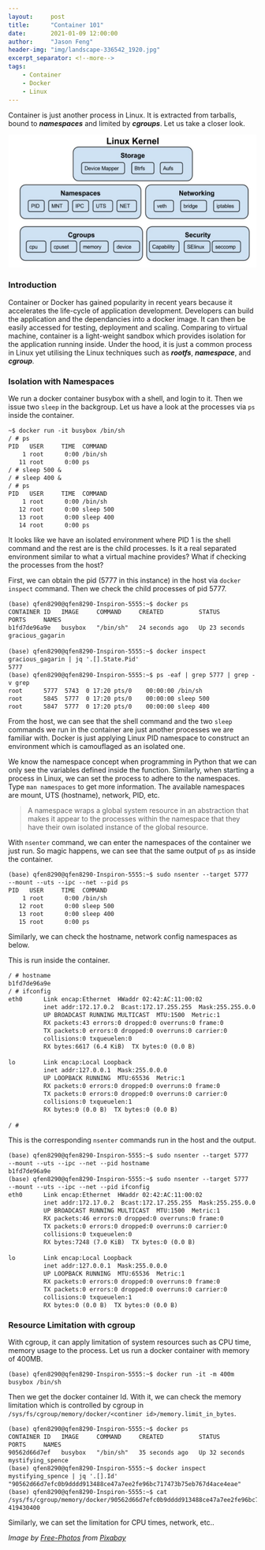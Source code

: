 ```yaml
---
layout:     post
title:      "Container 101"
date:       2021-01-09 12:00:00
author:     "Jason Feng"
header-img: "img/landscape-336542_1920.jpg"
excerpt_separator: <!--more-->
tags:
    - Container
    - Docker
    - Linux
---
```

Container is just another process in Linux. It is extracted from tarballs, bound to ***namespaces*** and limited by ***cgroups***. Let us take a closer look.
<!--more-->
![](/img/2021-01-09-docker2.png)
### Introduction
Container or Docker has gained popularity in recent years because it accelerates the life-cycle of application development. Developers can build the application and the dependancies into a docker image. It can then be easily accessed for testing, deployment and scaling. Comparing to virtual machine, container is a light-weight sandbox which provides isolation for the application running inside. Under the hood, it is just a common process in Linux yet utilising the Linux techniques such as ***rootfs***, ***namespace***, and ***cgroup***.

### Isolation with Namespaces
We run a docker container busybox with a shell, and login to it. Then we issue two `sleep` in the backgroup. Let us have a look at the processes via `ps` inside the container.
```tty
~$ docker run -it busybox /bin/sh
/ # ps
PID   USER     TIME  COMMAND
    1 root      0:00 /bin/sh
   11 root      0:00 ps
/ # sleep 500 &
/ # sleep 400 &
/ # ps
PID   USER     TIME  COMMAND
    1 root      0:00 /bin/sh
   12 root      0:00 sleep 500
   13 root      0:00 sleep 400
   14 root      0:00 ps
```
It looks like we have an isolated environment where PID 1 is the shell command and the rest are is the child processes. Is it a real separated environment similar to what a virtual machine provides? What if checking the processes from the host? 

First, we can obtain the pid (5777 in this instance) in the host via `docker inspect` command. Then we check the child processes of pid 5777.
```tty
(base) qfen8290@qfen8290-Inspiron-5555:~$ docker ps
CONTAINER ID   IMAGE     COMMAND     CREATED          STATUS          PORTS     NAMES
b1fd7de96a9e   busybox   "/bin/sh"   24 seconds ago   Up 23 seconds             gracious_gagarin

(base) qfen8290@qfen8290-Inspiron-5555:~$ docker inspect gracious_gagarin | jq '.[].State.Pid'
5777
(base) qfen8290@qfen8290-Inspiron-5555:~$ ps -eaf | grep 5777 | grep -v grep
root      5777  5743  0 17:20 pts/0    00:00:00 /bin/sh
root      5845  5777  0 17:20 pts/0    00:00:00 sleep 500
root      5847  5777  0 17:20 pts/0    00:00:00 sleep 400
```
From the host, we can see that the shell command and the two `sleep` commands we run in the container are just another processes we are familiar with. Docker is just applying Linux PID namespace to construct an environment which is camouflaged as an isolated one.

We know the namespace concept when programming in Python that we can only see the variables defined inside the function. Similarly, when starting a process in Linux, we can set the process to adhere to the namespaces. Type `man namespaces` to get more information. The available namespaces are mount, UTS (hostname), network, PID, etc.

>A  namespace  wraps  a  global system resource in an abstraction that makes it appear to the processes within the namespace that they have their own isolated instance of  the  global  resource.

With `nsenter` command, we can enter the namespaces of the container we just run. So magic happens, we can see that the same output of `ps` as inside the container.
```tty
(base) qfen8290@qfen8290-Inspiron-5555:~$ sudo nsenter --target 5777  --mount --uts --ipc --net --pid ps
PID   USER     TIME  COMMAND
    1 root      0:00 /bin/sh
   12 root      0:00 sleep 500
   13 root      0:00 sleep 400
   15 root      0:00 ps
```
Similarly, we can check the hostname, network config namespaces as below.

This is run inside the container.
```tty
/ # hostname
b1fd7de96a9e
/ # ifconfig
eth0      Link encap:Ethernet  HWaddr 02:42:AC:11:00:02  
          inet addr:172.17.0.2  Bcast:172.17.255.255  Mask:255.255.0.0
          UP BROADCAST RUNNING MULTICAST  MTU:1500  Metric:1
          RX packets:43 errors:0 dropped:0 overruns:0 frame:0
          TX packets:0 errors:0 dropped:0 overruns:0 carrier:0
          collisions:0 txqueuelen:0 
          RX bytes:6617 (6.4 KiB)  TX bytes:0 (0.0 B)

lo        Link encap:Local Loopback  
          inet addr:127.0.0.1  Mask:255.0.0.0
          UP LOOPBACK RUNNING  MTU:65536  Metric:1
          RX packets:0 errors:0 dropped:0 overruns:0 frame:0
          TX packets:0 errors:0 dropped:0 overruns:0 carrier:0
          collisions:0 txqueuelen:1 
          RX bytes:0 (0.0 B)  TX bytes:0 (0.0 B)

/ # 
```
This is the corresponding `nsenter` commands run in the host and the output.
```tty
(base) qfen8290@qfen8290-Inspiron-5555:~$ sudo nsenter --target 5777  --mount --uts --ipc --net --pid hostname
b1fd7de96a9e
(base) qfen8290@qfen8290-Inspiron-5555:~$ sudo nsenter --target 5777  --mount --uts --ipc --net --pid ifconfig
eth0      Link encap:Ethernet  HWaddr 02:42:AC:11:00:02  
          inet addr:172.17.0.2  Bcast:172.17.255.255  Mask:255.255.0.0
          UP BROADCAST RUNNING MULTICAST  MTU:1500  Metric:1
          RX packets:46 errors:0 dropped:0 overruns:0 frame:0
          TX packets:0 errors:0 dropped:0 overruns:0 carrier:0
          collisions:0 txqueuelen:0 
          RX bytes:7248 (7.0 KiB)  TX bytes:0 (0.0 B)

lo        Link encap:Local Loopback  
          inet addr:127.0.0.1  Mask:255.0.0.0
          UP LOOPBACK RUNNING  MTU:65536  Metric:1
          RX packets:0 errors:0 dropped:0 overruns:0 frame:0
          TX packets:0 errors:0 dropped:0 overruns:0 carrier:0
          collisions:0 txqueuelen:1 
          RX bytes:0 (0.0 B)  TX bytes:0 (0.0 B)

```

### Resource Limitation with cgroup
With cgroup, it can apply limitation of system resources such as CPU time, memory usage to the process. Let us run a docker container with memory of 400MB.
```tty
(base) qfen8290@qfen8290-Inspiron-5555:~$ docker run -it -m 400m busybox /bin/sh
```
Then we get the docker container Id. With it, we can check the memory limitation which is controlled by cgroup in `/sys/fs/cgroup/memory/docker/<continer id>/memory.limit_in_bytes`. 
```tty
(base) qfen8290@qfen8290-Inspiron-5555:~$ docker ps
CONTAINER ID   IMAGE     COMMAND     CREATED          STATUS          PORTS     NAMES
90562d66d7ef   busybox   "/bin/sh"   35 seconds ago   Up 32 seconds             mystifying_spence
(base) qfen8290@qfen8290-Inspiron-5555:~$ docker inspect mystifying_spence | jq '.[].Id'
"90562d66d7efc0b9dddd913488ce47a7ee2fe96bc717473b75eb767d4ace4eae"
(base) qfen8290@qfen8290-Inspiron-5555:~$ cat /sys/fs/cgroup/memory/docker/90562d66d7efc0b9dddd913488ce47a7ee2fe96bc717473b75eb767d4ace4eae/memory.limit_in_bytes 
419430400
```
Similarly, we can set the limitation for CPU times, network, etc..

*Image by [Free-Photos](https://pixabay.com/photos/?utm_source=link-attribution&amp;utm_medium=referral&amp;utm_campaign=image&amp;utm_content=336542) from [Pixabay](https://pixabay.com/?utm_source=link-attribution&amp;utm_medium=referral&amp;utm_campaign=image&amp;utm_content=336542)*